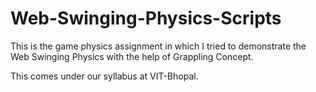 # Web-Swinging-Physics-Scripts


This is the game physics assignment in which I tried to demonstrate the Web Swinging Physics with the help of Grappling Concept.

This comes under our syllabus at VIT-Bhopal. 
